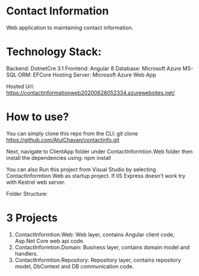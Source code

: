 # Contact Information
Web application to maintaining contact information.

# Technology Stack:
Backend: DotnetCre 3.1
Frontend: Angular 8
Database: Microsoft Azure MS-SQL
ORM: EFCore
Hosting Server:  Microsoft Azure Web App

Hosted Url: https://contactinformationweb20200628052334.azurewebsites.net/

# How to use?
You can simply clone this repo from the CLI:
git clone https://github.com/AtulChavan/contactinfo.git

Next, navigate to ClientApp folder under ContactInformtion.Web folder then install the dependencies using:
npm install

You can also Run this project from Visual Studio by selecting ContactInformtion.Web as startup project. If IIS Express doesn't work try with Kestrel web server.

Folder Structure:
# 3 Projects
1. ContactInformtion.Web: Web layer, contains Angular client code, Asp.Net Core web api code.
2. ContactInformtion.Domain: Business layer, contains domain model and handlers.
3. ContactInformtion.Repository: Repository layer, contains repository model, DbContext and DB communication code.
